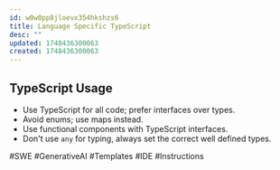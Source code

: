 ```yaml
---
id: w0w0pp8jloevx354hkshzs6
title: Language Specific TypeScript
desc: ""
updated: 1748436300063
created: 1748436300063
---
```


## TypeScript Usage

- Use TypeScript for all code; prefer interfaces over types.
- Avoid enums; use maps instead.
- Use functional components with TypeScript interfaces.
- Don't use `any` for typing, always set the correct well defined types.

#SWE #GenerativeAI #Templates #IDE #Instructions
